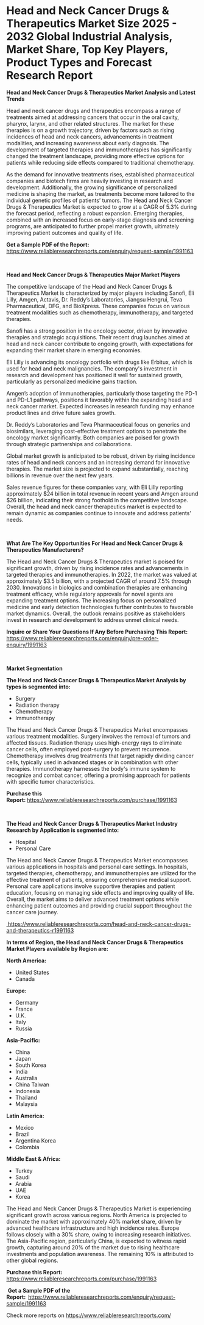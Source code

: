 <p><h1>Head and Neck Cancer Drugs & Therapeutics Market Size 2025 - 2032 Global Industrial Analysis, Market Share, Top Key Players, Product Types and Forecast Research Report</h1></p><p><strong>Head and Neck Cancer Drugs & Therapeutics Market Analysis and Latest Trends</strong></p>
<p><p>Head and neck cancer drugs and therapeutics encompass a range of treatments aimed at addressing cancers that occur in the oral cavity, pharynx, larynx, and other related structures. The market for these therapies is on a growth trajectory, driven by factors such as rising incidences of head and neck cancers, advancements in treatment modalities, and increasing awareness about early diagnosis. The development of targeted therapies and immunotherapies has significantly changed the treatment landscape, providing more effective options for patients while reducing side effects compared to traditional chemotherapy.</p><p>As the demand for innovative treatments rises, established pharmaceutical companies and biotech firms are heavily investing in research and development. Additionally, the growing significance of personalized medicine is shaping the market, as treatments become more tailored to the individual genetic profiles of patients’ tumors. The Head and Neck Cancer Drugs & Therapeutics Market is expected to grow at a CAGR of 5.3% during the forecast period, reflecting a robust expansion. Emerging therapies, combined with an increased focus on early-stage diagnosis and screening programs, are anticipated to further propel market growth, ultimately improving patient outcomes and quality of life.</p></p>
<p><strong>Get a Sample PDF of the Report:&nbsp;</strong> <a href="https://www.reliableresearchreports.com/enquiry/request-sample/1991163?utm_campaign=8&utm_medium=2&utm_source=Github&utm_content=ia&utm_term=03032025&utm_id=head-and-neck-cancer-drugs-therapeutics">https://www.reliableresearchreports.com/enquiry/request-sample/1991163</a></p>
<p>&nbsp;</p>
<p><strong>Head and Neck Cancer Drugs & Therapeutics Major Market Players</strong></p>
<p><p>The competitive landscape of the Head and Neck Cancer Drugs & Therapeutics Market is characterized by major players including Sanofi, Eli Lilly, Amgen, Actavis, Dr. Reddy’s Laboratories, Jiangsu Hengrui, Teva Pharmaceutical, DFG, and BioXpress. These companies focus on various treatment modalities such as chemotherapy, immunotherapy, and targeted therapies.</p><p>Sanofi has a strong position in the oncology sector, driven by innovative therapies and strategic acquisitions. Their recent drug launches aimed at head and neck cancer contribute to ongoing growth, with expectations for expanding their market share in emerging economies.</p><p>Eli Lilly is advancing its oncology portfolio with drugs like Erbitux, which is used for head and neck malignancies. The company's investment in research and development has positioned it well for sustained growth, particularly as personalized medicine gains traction.</p><p>Amgen’s adoption of immunotherapies, particularly those targeting the PD-1 and PD-L1 pathways, positions it favorably within the expanding head and neck cancer market. Expected increases in research funding may enhance product lines and drive future sales growth.</p><p>Dr. Reddy’s Laboratories and Teva Pharmaceutical focus on generics and biosimilars, leveraging cost-effective treatment options to penetrate the oncology market significantly. Both companies are poised for growth through strategic partnerships and collaborations.</p><p>Global market growth is anticipated to be robust, driven by rising incidence rates of head and neck cancers and an increasing demand for innovative therapies. The market size is projected to expand substantially, reaching billions in revenue over the next few years.</p><p>Sales revenue figures for these companies vary, with Eli Lilly reporting approximately $24 billion in total revenue in recent years and Amgen around $26 billion, indicating their strong foothold in the competitive landscape. Overall, the head and neck cancer therapeutics market is expected to remain dynamic as companies continue to innovate and address patients' needs.</p></p>
<p>&nbsp;</p>
<p><strong>What Are The Key Opportunities For Head and Neck Cancer Drugs & Therapeutics Manufacturers?</strong></p>
<p><p>The Head and Neck Cancer Drugs & Therapeutics market is poised for significant growth, driven by rising incidence rates and advancements in targeted therapies and immunotherapies. In 2022, the market was valued at approximately $3.5 billion, with a projected CAGR of around 7.5% through 2030. Innovations in biologics and combination therapies are enhancing treatment efficacy, while regulatory approvals for novel agents are expanding treatment options. The increasing focus on personalized medicine and early detection technologies further contributes to favorable market dynamics. Overall, the outlook remains positive as stakeholders invest in research and development to address unmet clinical needs.</p></p>
<p><strong>Inquire or Share Your Questions If Any Before Purchasing This Report:</strong> <a href="https://www.reliableresearchreports.com/enquiry/pre-order-enquiry/1991163?utm_campaign=8&utm_medium=2&utm_source=Github&utm_content=ia&utm_term=03032025&utm_id=head-and-neck-cancer-drugs-therapeutics">https://www.reliableresearchreports.com/enquiry/pre-order-enquiry/1991163</a></p>
<p>&nbsp;</p>
<p><strong>Market Segmentation</strong></p>
<p><strong>The Head and Neck Cancer Drugs & Therapeutics Market Analysis by types is segmented into:</strong></p>
<p><ul><li>Surgery</li><li>Radiation therapy</li><li>Chemotherapy</li><li>Immunotherapy</li></ul></p>
<p><p>The Head and Neck Cancer Drugs & Therapeutics Market encompasses various treatment modalities. Surgery involves the removal of tumors and affected tissues. Radiation therapy uses high-energy rays to eliminate cancer cells, often employed post-surgery to prevent recurrence. Chemotherapy involves drug treatments that target rapidly dividing cancer cells, typically used in advanced stages or in combination with other therapies. Immunotherapy harnesses the body's immune system to recognize and combat cancer, offering a promising approach for patients with specific tumor characteristics.</p></p>
<p><strong>Purchase this Report:&nbsp;</strong><a href="https://www.reliableresearchreports.com/purchase/1991163?utm_campaign=8&utm_medium=2&utm_source=Github&utm_content=ia&utm_term=03032025&utm_id=head-and-neck-cancer-drugs-therapeutics">https://www.reliableresearchreports.com/purchase/1991163</a></p>
<p>&nbsp;</p>
<p><strong>The Head and Neck Cancer Drugs & Therapeutics Market Industry Research by Application is segmented into:</strong></p>
<p><ul><li>Hospital</li><li>Personal Care</li></ul></p>
<p><p>The Head and Neck Cancer Drugs & Therapeutics Market encompasses various applications in hospitals and personal care settings. In hospitals, targeted therapies, chemotherapy, and immunotherapies are utilized for the effective treatment of patients, ensuring comprehensive medical support. Personal care applications involve supportive therapies and patient education, focusing on managing side effects and improving quality of life. Overall, the market aims to deliver advanced treatment options while enhancing patient outcomes and providing crucial support throughout the cancer care journey.</p></p>
<p><a href="https://www.reliableresearchreports.com/head-and-neck-cancer-drugs-and-therapeutics-r1991163?utm_campaign=8&utm_medium=2&utm_source=Github&utm_content=ia&utm_term=03032025&utm_id=head-and-neck-cancer-drugs-therapeutics">&nbsp;https://www.reliableresearchreports.com/head-and-neck-cancer-drugs-and-therapeutics-r1991163</a></p>
<p><strong>In terms of Region, the Head and Neck Cancer Drugs & Therapeutics Market Players available by Region are:</strong></p>
<p>
    <p> <strong> North America: </strong>
        <ul>
            <li>United States</li>
            <li>Canada</li>
        </ul>
        </p> 
    <p> <strong> Europe: </strong>
        <ul>
            <li>Germany</li>
            <li>France</li>
            <li>U.K.</li>
            <li>Italy</li>
            <li>Russia</li>
        </ul>
        </p> 
    <p> <strong> Asia-Pacific: </strong>
        <ul>
            <li>China</li>
            <li>Japan</li>
            <li>South Korea</li>
            <li>India</li>
            <li>Australia</li>
            <li>China Taiwan</li>
            <li>Indonesia</li>
            <li>Thailand</li>
            <li>Malaysia</li>
        </ul>
        </p> 
    <p> <strong> Latin America: </strong>
        <ul>
            <li>Mexico</li>
            <li>Brazil</li>
            <li>Argentina Korea</li>
            <li>Colombia</li>
        </ul>
        </p> 
    <p> <strong> Middle East & Africa: </strong>
        <ul>
            <li>Turkey</li>
            <li>Saudi</li>
            <li>Arabia</li>
            <li>UAE</li>
            <li>Korea</li>
        </ul>
    </p>
    </p>
<p><p>The Head and Neck Cancer Drugs & Therapeutics Market is experiencing significant growth across various regions. North America is projected to dominate the market with approximately 40% market share, driven by advanced healthcare infrastructure and high incidence rates. Europe follows closely with a 30% share, owing to increasing research initiatives. The Asia-Pacific region, particularly China, is expected to witness rapid growth, capturing around 20% of the market due to rising healthcare investments and population awareness. The remaining 10% is attributed to other global regions.</p></p>
<p><strong>Purchase this Report: </strong><a href="https://www.reliableresearchreports.com/purchase/1991163?utm_campaign=8&utm_medium=2&utm_source=Github&utm_content=ia&utm_term=03032025&utm_id=head-and-neck-cancer-drugs-therapeutics">https://www.reliableresearchreports.com/purchase/1991163</a></p>
<p>&nbsp;<strong>Get a Sample PDF of the Report:&nbsp;&nbsp;</strong><a href="https://www.reliableresearchreports.com/enquiry/request-sample/1991163?utm_campaign=8&utm_medium=2&utm_source=Github&utm_content=ia&utm_term=03032025&utm_id=head-and-neck-cancer-drugs-therapeutics">https://www.reliableresearchreports.com/enquiry/request-sample/1991163</a></p>
<p><strong></strong></p>
<p>Check more reports on <a href="https://www.reliableresearchreports.com/?utm_campaign=8&utm_medium=2&utm_source=Github&utm_content=ia&utm_term=03032025&utm_id=head-and-neck-cancer-drugs-therapeutics">https://www.reliableresearchreports.com/</a></p>